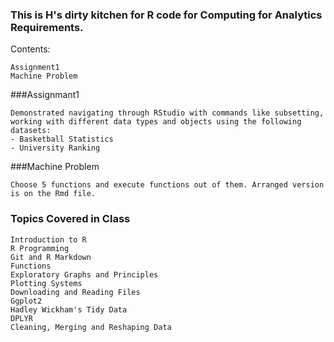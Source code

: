 ### This is H's dirty kitchen for R code for Computing for Analytics Requirements. 

Contents:
```
Assignment1
Machine Problem
```

###Assignmant1
```
Demonstrated navigating through RStudio with commands like subsetting, working with different data types and objects using the following datasets:
- Basketball Statistics
- University Ranking
```


###Machine Problem
```
Choose 5 functions and execute functions out of them. Arranged version is on the Rmd file.
```


### Topics Covered in Class
```
Introduction to R
R Programming
Git and R Markdown
Functions
Exploratory Graphs and Principles
Plotting Systems
Downloading and Reading Files
Ggplot2
Hadley Wickham's Tidy Data
DPLYR
Cleaning, Merging and Reshaping Data
```



